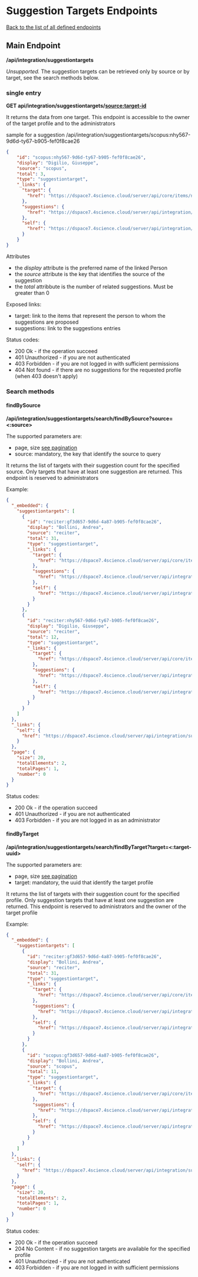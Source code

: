 # Suggestion Targets Endpoints
[Back to the list of all defined endpoints](endpoints.md)

## Main Endpoint
**/api/integration/suggestiontargets**   

_Unsupported._ The suggestion targets can be retrieved only by source or by target, see the search methods below. 

### single entry
**GET api/integration/suggestiontargets/<source:target-id>**

It returns the data from one target. This endpoint is accessible to the owner of the target profile and to the administrators

sample for a suggestion /api/integration/suggestiontargets/scopus:nhy567-9d6d-ty67-b905-fef0f8cae26
```json
{
    "id": "scopus:nhy567-9d6d-ty67-b905-fef0f8cae26",
    "display": "Digilio, Giuseppe",
    "source": "scopus",
    "total": 3,
    "type": "suggestiontarget",
    "_links": {
      "target": {
        "href": "https://dspace7.4science.cloud/server/api/core/items/nhy567-9d6d-ty67-b905-fef0f8cae26"
      },
      "suggestions": {
        "href": "https://dspace7.4science.cloud/server/api/integration/suggestions/search/findByTargetAndSource?target=nhy567-9d6d-ty67-b905-fef0f8cae26"
      },
      "self": {
        "href": "https://dspace7.4science.cloud/server/api/integration/suggestiontargets/scopus:nhy567-9d6d-ty67-b905-fef0f8cae26"
      }
    }
}
```

Attributes
* the *display* attribute is the preferred name of the linked Person
* the *source* attribute is the key that identifies the source of the suggestion
* the *total* attribbute is the number of related suggestions. Must be greater than 0

Exposed links:
* target: link to the items that represent the person to whom the suggestions are proposed
* suggestions: link to the suggestions entries

Status codes:
* 200 Ok - if the operation succeed
* 401 Unauthorized - if you are not authenticated
* 403 Forbidden - if you are not logged in with sufficient permissions
* 404 Not found - if there are no suggestions for the requested profile (when 403 doesn't apply) 


### Search methods
#### findBySource
**/api/integration/suggestiontargets/search/findBySource?source=<:source>**

The supported parameters are:
* page, size [see pagination](README.md#Pagination)
* source: mandatory, the key that identify the source to query

It returns the list of targets with their suggestion count for the specified source. Only targets that have at least one suggestion are returned. This endpoint is reserved to administrators

Example:
```json
{
  "_embedded": {
    "suggestiontargets": [
      {
        "id": "reciter:gf3d657-9d6d-4a87-b905-fef0f8cae26",
        "display": "Bollini, Andrea",
        "source": "reciter",
        "total": 31,
        "type": "suggestiontarget",
        "_links": {
          "target": {
            "href": "https://dspace7.4science.cloud/server/api/core/items/gf3d657-9d6d-4a87-b905-fef0f8cae26"
          },
          "suggestions": {
            "href": "https://dspace7.4science.cloud/server/api/integration/suggestions/search/findByTargetAndSource?target=gf3d657-9d6d-4a87-b905-fef0f8cae26c&source=reciter"
          },
          "self": {
            "href": "https://dspace7.4science.cloud/server/api/integration/suggestiontargets/reciter:gf3d657-9d6d-4a87-b905-fef0f8cae26"
          }
        }
      },
      {
        "id": "reciter:nhy567-9d6d-ty67-b905-fef0f8cae26",
        "display": "Digilio, Giuseppe",
        "source": "reciter",
        "total": 12,
        "type": "suggestiontarget",
        "_links": {
          "target": {
            "href": "https://dspace7.4science.cloud/server/api/core/items/nhy567-9d6d-ty67-b905-fef0f8cae26"
          },
          "suggestions": {
            "href": "https://dspace7.4science.cloud/server/api/integration/suggestions/search/findByTargetAndSource?target=nhy567-9d6d-ty67-b905-fef0f8cae26&source=reciter"
          },
          "self": {
            "href": "https://dspace7.4science.cloud/server/api/integration/suggestiontargets/reciter:nhy567-9d6d-ty67-b905-fef0f8cae26"
          }
        }
      }
    ]
  },
  "_links": {
    "self": {
      "href": "https://dspace7.4science.cloud/server/api/integration/suggestiontargets/search/findBySource?source=reciter"
    }
  },
  "page": {
    "size": 20,
    "totalElements": 2,
    "totalPages": 1,
    "number": 0
  }
}
```

Status codes:
* 200 Ok - if the operation succeed
* 401 Unauthorized - if you are not authenticated
* 403 Forbidden - if you are not logged in as an administrator

#### findByTarget
**/api/integration/suggestiontargets/search/findByTarget?target=<:target-uuid>**

The supported parameters are:
* page, size [see pagination](README.md#Pagination)
* target: mandatory, the uuid that identify the target profile

It returns the list of targets with their suggestion count for the specified profile. Only suggestion targets that have at least one suggestion are returned. This endpoint is reserved to administrators and the owner of the target profile

Example:
```json
{
  "_embedded": {
    "suggestiontargets": [
      {
        "id": "reciter:gf3d657-9d6d-4a87-b905-fef0f8cae26",
        "display": "Bollini, Andrea",
        "source": "reciter",
        "total": 31,
        "type": "suggestiontarget",
        "_links": {
          "target": {
            "href": "https://dspace7.4science.cloud/server/api/core/items/gf3d657-9d6d-4a87-b905-fef0f8cae26"
          },
          "suggestions": {
            "href": "https://dspace7.4science.cloud/server/api/integration/suggestions/search/findByTargetAndSource?target=gf3d657-9d6d-4a87-b905-fef0f8cae26c&source=reciter"
          },
          "self": {
            "href": "https://dspace7.4science.cloud/server/api/integration/suggestiontargets/reciter:gf3d657-9d6d-4a87-b905-fef0f8cae26"
          }
        }
      },
      {
        "id": "scopus:gf3d657-9d6d-4a87-b905-fef0f8cae26",
        "display": "Bollini, Andrea",
        "source": "scopus",
        "total": 11,
        "type": "suggestiontarget",
        "_links": {
          "target": {
            "href": "https://dspace7.4science.cloud/server/api/core/items/gf3d657-9d6d-4a87-b905-fef0f8cae26"
          },
          "suggestions": {
            "href": "https://dspace7.4science.cloud/server/api/integration/suggestions/search/findByTargetAndSource?target=gf3d657-9d6d-4a87-b905-fef0f8cae26&source=scopus"
          },
          "self": {
            "href": "https://dspace7.4science.cloud/server/api/integration/suggestiontargets/scopus:gf3d657-9d6d-4a87-b905-fef0f8cae26"
          }
        }
      }
    ]
  },
  "_links": {
    "self": {
      "href": "https://dspace7.4science.cloud/server/api/integration/suggestiontargets/search/findByTarget?target=gf3d657-9d6d-4a87-b905-fef0f8cae26"
    }
  },
  "page": {
    "size": 20,
    "totalElements": 2,
    "totalPages": 1,
    "number": 0
  }
}
```

Status codes:
* 200 Ok - if the operation succeed
* 204 No Content - if no suggestion targets are available for the specified profile
* 401 Unauthorized - if you are not authenticated
* 403 Forbidden - if you are not logged in with sufficient permissions
